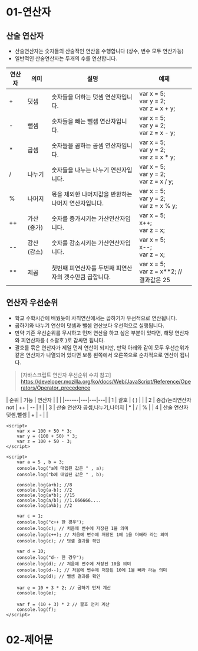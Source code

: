 # 01-연산자
## 산술 연산자
+ 산술연산자는 숫자들의 산술적인 연산을 수행합니다 (상수, 변수 모두 연산가능)
+ 일반적인 산술연산자는 두개의 수를 연산합니다.

| 연산자 | 의미 | 설명 | 예제 |
|------|---|---|---|
| + | 덧셈 | 숫자들을 더하는 덧셈 연산자입니다. |var x = 5; <br> var y = 2; <br> var z = x + y; |
| - | 뺄셈 | 숫자들을 빼는 뺄셈 연산자입니다. | var x = 5; <br> var y = 2; <br> var z = x - y; |
| * | 곱셈 | 숫자들을 곱하는 곱셈 연산자입니다. | var x = 5; <br> var y = 2; <br> var z = x * y; |
| / | 나누기 | 숫자들을 나누는 나누기 연산자입니다. | var x = 5; <br> var y = 2; <br> var z = x / y; |
| % | 나머지 | 몫을 제외한 나머지값을 반환하는 나머지 연산자입니다. | var x = 5; <br> var y = 2; <br> var z = x % y; |
| ++ | 가산(증가) | 숫자를 증가시키는 가산연산자입니다. | var x = 5; <br> x++; <br> var z = x; |
| -- | 감산(감소) | 숫자를 감소시키는 가산연산자입니다. | var x = 5; <br> x--; <br> var z = x; |
| ** | 제곱 | 첫번째 피연산자를 두번째 피연산자의 갯수만큼 곱합니다. | var x = 5; <br> var z = x**2; // 결과값은 25 |

## 연산자 우선순위
+ 학교 수학시간에 배웠듯이 사칙연산에서는 곱하기가 우선적으로 연산됩니다.
+ 곱하기와 나누기 연산이 덧셈과 뺄셈 연산보다 우선적으로 실행됩니다.
+ 만약 기존 우선순위를 무시하고 먼저 연산을 하고 싶은 부분이 있다면, 해당 연산자와 피연산자를 ( 소괄호 )로 감싸면 됩니다.
+ 괄호를 묶은 연산자가 제일 먼저 연산이 되지만, 만약 아래와 같이 모두 우선순위가 같은 연산자가 나열되어 있다면 보통 왼쪽에서 오른쪽으로 순차적으로 연산이 됩니다.

> [자바스크립트 연산자 우선순위 수치 참고] <https://developer.mozilla.org/ko/docs/Web/JavaScript/Reference/Operators/Operator_precedence>


| 순위 | 기능 | 연산자 |  |  |
|------|---|---|---|
| 1 | 괄호 | ( ) |  |
| 2 | 증감/논리연산자 not | ++ | -- | ! |
| 3 | 산술 연산자 곱셈,나누기,나머지 | * | / | % |
| 4 | 산술 연산자 덧셈,뺄셈 | + | - |  |


````
<script>
    var x = 100 + 50 * 3;
    var y = (100 + 50) * 3;
    var z = 100 + 50 - 3;
</script>
````

````
<script>
    var a = 5 , b = 3;
    console.log("a에 대입된 값은 " , a);
    console.log("b에 대입된 값은 " , b);

    console.log(a+b); //8 
    console.log(a-b); //2 
    console.log(a*b); //15
    console.log(a/b); //1.666666.... 
    console.log(a%b); //2

    var c = 1;
    console.log("c++ 한 경우");
    console.log(c); // 처음에 변수에 저장된 1을 의미
    console.log(c++); // 처음에 변수에 저장된 1에 1을 더해라 라는 의미
    console.log(c); // 덧셈 결과를 확인

    var d = 10;
    console.log("d-- 한 경우");
    console.log(d); // 처음에 변수에 저장된 10을 의미
    console.log(d--); // 처음에 변수에 저장된 10에 1을 빼라 라는 의미
    console.log(d); // 뺄셈 결과를 확인

    var e = 10 + 3 * 2; // 곱하기 먼저 계산
    console.log(e);

    var f = (10 + 3) * 2 // 괄호 먼저 계산
    console.log(f);
</script>    
````

# 02-제어문